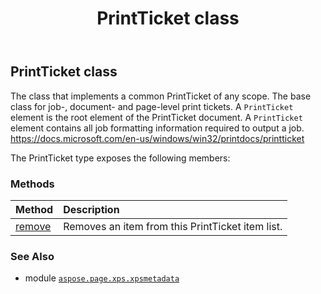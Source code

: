 ﻿---
title: PrintTicket class
second_title: Aspose.Page for Python via .NET API References
description: 
type: docs
weight: 1410
url: /python-net/aspose.page.xps.xpsmetadata/printticket/
is_root: false
---

## PrintTicket class

The class that implements a common PrintTicket of any scope.
The base class for job-, document- and page-level print tickets.
A `PrintTicket` element is the root element of the PrintTicket document.
A `PrintTicket` element contains all job formatting information required to output a job.
https://docs.microsoft.com/en-us/windows/win32/printdocs/printticket



The PrintTicket type exposes the following members:

### Methods
| Method | Description |
| :- | :- |
| [remove](/page/python-net/aspose.page.xps.xpsmetadata/printticket/remove/#list) | Removes an item from this PrintTicket item list. |



### See Also
* module [`aspose.page.xps.xpsmetadata`](..)
